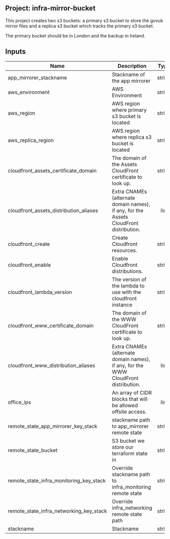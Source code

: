## Project: infra-mirror-bucket

This project creates two s3 buckets: a primary s3 bucket to store the govuk
mirror files and a replica s3 bucket which tracks the primary s3 bucket.

The primary bucket should be in London and the backup in Ireland.



## Inputs

| Name | Description | Type | Default | Required |
|------|-------------|:----:|:-----:|:-----:|
| app_mirrorer_stackname | Stackname of the app mirrorer | string | - | yes |
| aws_environment | AWS Environment | string | - | yes |
| aws_region | AWS region where primary s3 bucket is located | string | `eu-west-2` | no |
| aws_replica_region | AWS region where replica s3 bucket is located | string | `eu-west-1` | no |
| cloudfront_assets_certificate_domain | The domain of the Assets CloudFront certificate to look up. | string | `` | no |
| cloudfront_assets_distribution_aliases | Extra CNAMEs (alternate domain names), if any, for the Assets CloudFront distribution. | list | `<list>` | no |
| cloudfront_create | Create Cloudfront resources. | string | `false` | no |
| cloudfront_enable | Enable Cloudfront distributions. | string | `false` | no |
| cloudfront_lambda_version | The version of the lambda to use with the cloudfront instance | string | `` | no |
| cloudfront_www_certificate_domain | The domain of the WWW CloudFront certificate to look up. | string | `` | no |
| cloudfront_www_distribution_aliases | Extra CNAMEs (alternate domain names), if any, for the WWW CloudFront distribution. | list | `<list>` | no |
| office_ips | An array of CIDR blocks that will be allowed offsite access. | list | - | yes |
| remote_state_app_mirrorer_key_stack | stackname path to app_mirrorer remote state | string | `` | no |
| remote_state_bucket | S3 bucket we store our terraform state in | string | - | yes |
| remote_state_infra_monitoring_key_stack | Override stackname path to infra_monitoring remote state | string | `` | no |
| remote_state_infra_networking_key_stack | Override infra_networking remote state path | string | `` | no |
| stackname | Stackname | string | - | yes |

